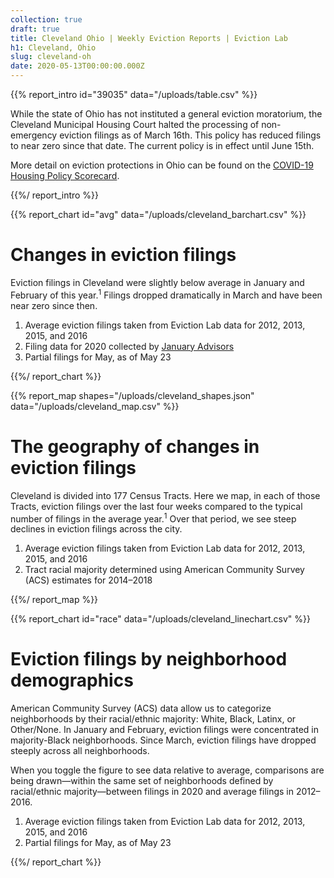 ```yaml
---
collection: true
draft: true
title: Cleveland Ohio | Weekly Eviction Reports | Eviction Lab
h1: Cleveland, Ohio
slug: cleveland-oh
date: 2020-05-13T00:00:00.000Z
---
```


{{% report_intro id="39035" data="/uploads/table.csv" %}}





While the state of Ohio has not instituted a general eviction moratorium, the Cleveland Municipal Housing Court halted the processing of non-emergency eviction filings as of March 16th. This policy has reduced filings to near zero since that date. The current policy is in effect until June 15th. 

More detail on eviction protections in Ohio can be found on the [COVID-19 Housing Policy Scorecard](https://evictionlab.org/covid-policy-scorecard/oh/).





{{%/ report_intro %}}



{{% report_chart id="avg" data="/uploads/cleveland_barchart.csv" %}}

# Changes in eviction filings

Eviction filings in Cleveland were slightly below average in January and February of this year.<sup>1</sup> Filings dropped dramatically in March and have been near zero since then.

1. Average eviction filings taken from Eviction Lab data for 2012, 2013, 2015, and 2016
2. Filing data for 2020 collected by [January Advisors](https://www.januaryadvisors.com/)
3. Partial filings for May, as of May 23

{{%/ report_chart %}}



{{% report_map shapes="/uploads/cleveland_shapes.json" data="/uploads/cleveland_map.csv" %}}



# The geography of changes in eviction filings

Cleveland is divided into 177 Census Tracts. Here we map, in each of those Tracts, eviction filings over the last four weeks compared to the typical number of filings in the average year.<sup>1</sup> Over that period, we see steep declines in eviction filings across the city.

1. Average eviction filings taken from Eviction Lab data for 2012, 2013, 2015, and 2016
2. Tract racial majority determined using American Community Survey (ACS) estimates for 2014–2018



{{%/ report_map %}}



{{% report_chart id="race" data="/uploads/cleveland_linechart.csv" %}}

# Eviction filings by neighborhood demographics

American Community Survey (ACS) data allow us to categorize neighborhoods by their racial/ethnic majority: White, Black, Latinx, or Other/None. In January and February, eviction filings were concentrated in majority-Black neighborhoods. Since March, eviction filings have dropped steeply across all neighborhoods.

When you toggle the figure to see data relative to average, comparisons are being drawn—within the same set of neighborhoods defined by racial/ethnic majority—between filings in 2020 and average filings in 2012–2016.

1. Average eviction filings taken from Eviction Lab data for 2012, 2013, 2015, and 2016
2. Partial filings for May, as of May 23

{{%/ report_chart %}}